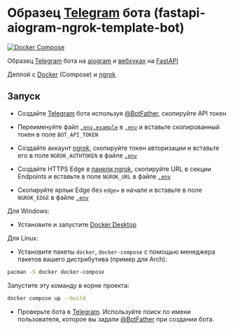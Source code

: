 # Образец [Telegram](https://telegram.org/) бота (fastapi-aiogram-ngrok-template-bot)

[![Docker Compose](https://github.com/amozebus/fastapi-aiogram-ngrok-template-bot/actions/workflows/docker-compose.yml/badge.svg)](https://github.com/amozebus/fastapi-aiogram-ngrok-template-bot/actions/workflows/docker-compose.yml)

Образец [Telegram](https://telegram.org) бота на [aiogram](https://aiogram.dev) и [вебхуках](https://ru.wikipedia.org/wiki/Webhook) на [FastAPI](https://fastapi.tiangolo.com)

Деплой с [Docker](https://docker.com) (Compose) и [ngrok](https://ngrok.com)

## Запуск

- Создайте [Telegram](https://telegram.org) бота используя [@BotFather](https://t.me/BotFather), скопируйте API токен

- Переименуйте файл [`.env.example`](./.env.example) в [`.env`](./.env) и вставьте скопированный токен в поле `BOT_API_TOKEN`

- Создайте аккаунт [ngrok](https://ngrok.com), скопируйте токен авторизации и вставьте его в поле `NGROK_AUTHTOKEN` в файле [`.env`](./.env)

- Создайте HTTPS Edge в [панели ngrok](https://dashboard.ngrok.com/edges), скопируйте URL в секции Endpoints и вставьте в поле `NGROK_URL` в файле [`.env`](./.env)

- Скопируйте ярлык Edge без `edge=` в начале и вставьте в поле `NGROK_EDGE` в файле [`.env`](./.env)

Для Windows:

- Установите и запустите [Docker Desktop](https://docker.com)

Для Linux:

- Установите пакеты `docker`, `docker-compose` с помощью менеджера пакетов вашего дистрибутива (пример для Arch):

```sh
pacman -S docker docker-compose
```

Запустите эту команду в корне проекта:

```sh
docker compose up --build
```

- Проверьте бота в [Telegram](https://telegram.org). Используйте поиск по имени пользователя, которое вы задали [@BotFather](https://t.me/BotFather) при создании бота.